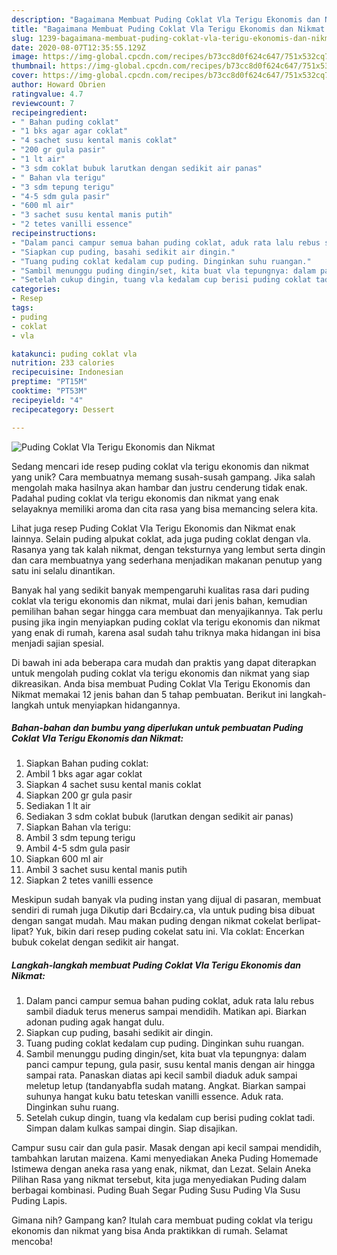 ```yaml
---
description: "Bagaimana Membuat Puding Coklat Vla Terigu Ekonomis dan Nikmat yang Enak"
title: "Bagaimana Membuat Puding Coklat Vla Terigu Ekonomis dan Nikmat yang Enak"
slug: 1239-bagaimana-membuat-puding-coklat-vla-terigu-ekonomis-dan-nikmat-yang-enak
date: 2020-08-07T12:35:55.129Z
image: https://img-global.cpcdn.com/recipes/b73cc8d0f624c647/751x532cq70/puding-coklat-vla-terigu-ekonomis-dan-nikmat-foto-resep-utama.jpg
thumbnail: https://img-global.cpcdn.com/recipes/b73cc8d0f624c647/751x532cq70/puding-coklat-vla-terigu-ekonomis-dan-nikmat-foto-resep-utama.jpg
cover: https://img-global.cpcdn.com/recipes/b73cc8d0f624c647/751x532cq70/puding-coklat-vla-terigu-ekonomis-dan-nikmat-foto-resep-utama.jpg
author: Howard Obrien
ratingvalue: 4.7
reviewcount: 7
recipeingredient:
- " Bahan puding coklat"
- "1 bks agar agar coklat"
- "4 sachet susu kental manis coklat"
- "200 gr gula pasir"
- "1 lt air"
- "3 sdm coklat bubuk larutkan dengan sedikit air panas"
- " Bahan vla terigu"
- "3 sdm tepung terigu"
- "4-5 sdm gula pasir"
- "600 ml air"
- "3 sachet susu kental manis putih"
- "2 tetes vanilli essence"
recipeinstructions:
- "Dalam panci campur semua bahan puding coklat, aduk rata lalu rebus sambil diaduk terus menerus sampai mendidih. Matikan api. Biarkan adonan puding agak hangat dulu."
- "Siapkan cup puding, basahi sedikit air dingin."
- "Tuang puding coklat kedalam cup puding. Dinginkan suhu ruangan."
- "Sambil menunggu puding dingin/set, kita buat vla tepungnya: dalam panci campur tepung, gula pasir, susu kental manis dengan air hingga sampai rata. Panaskan diatas api kecil sambil diaduk aduk sampai meletup letup (tandanyabfla sudah matang. Angkat. Biarkan sampai suhunya hangat kuku batu teteskan vanilli essence. Aduk rata. Dinginkan suhu ruang."
- "Setelah cukup dingin, tuang vla kedalam cup berisi puding coklat tadi. Simpan dalam kulkas sampai dingin. Siap disajikan."
categories:
- Resep
tags:
- puding
- coklat
- vla

katakunci: puding coklat vla 
nutrition: 233 calories
recipecuisine: Indonesian
preptime: "PT15M"
cooktime: "PT53M"
recipeyield: "4"
recipecategory: Dessert

---
```



![Puding Coklat Vla Terigu Ekonomis dan Nikmat](https://img-global.cpcdn.com/recipes/b73cc8d0f624c647/751x532cq70/puding-coklat-vla-terigu-ekonomis-dan-nikmat-foto-resep-utama.jpg)

Sedang mencari ide resep puding coklat vla terigu ekonomis dan nikmat yang unik? Cara membuatnya memang susah-susah gampang. Jika salah mengolah maka hasilnya akan hambar dan justru cenderung tidak enak. Padahal puding coklat vla terigu ekonomis dan nikmat yang enak selayaknya memiliki aroma dan cita rasa yang bisa memancing selera kita.

Lihat juga resep Puding Coklat Vla Terigu Ekonomis dan Nikmat enak lainnya. Selain puding alpukat coklat, ada juga puding coklat dengan vla. Rasanya yang tak kalah nikmat, dengan teksturnya yang lembut serta dingin dan cara membuatnya yang sederhana menjadikan makanan penutup yang satu ini selalu dinantikan.

Banyak hal yang sedikit banyak mempengaruhi kualitas rasa dari puding coklat vla terigu ekonomis dan nikmat, mulai dari jenis bahan, kemudian pemilihan bahan segar hingga cara membuat dan menyajikannya. Tak perlu pusing jika ingin menyiapkan puding coklat vla terigu ekonomis dan nikmat yang enak di rumah, karena asal sudah tahu triknya maka hidangan ini bisa menjadi sajian spesial.


Di bawah ini ada beberapa cara mudah dan praktis yang dapat diterapkan untuk mengolah puding coklat vla terigu ekonomis dan nikmat yang siap dikreasikan. Anda bisa membuat Puding Coklat Vla Terigu Ekonomis dan Nikmat memakai 12 jenis bahan dan 5 tahap pembuatan. Berikut ini langkah-langkah untuk menyiapkan hidangannya.

<!--inarticleads1-->

##### Bahan-bahan dan bumbu yang diperlukan untuk pembuatan Puding Coklat Vla Terigu Ekonomis dan Nikmat:

1. Siapkan  Bahan puding coklat:
1. Ambil 1 bks agar agar coklat
1. Siapkan 4 sachet susu kental manis coklat
1. Siapkan 200 gr gula pasir
1. Sediakan 1 lt air
1. Sediakan 3 sdm coklat bubuk (larutkan dengan sedikit air panas)
1. Siapkan  Bahan vla terigu:
1. Ambil 3 sdm tepung terigu
1. Ambil 4-5 sdm gula pasir
1. Siapkan 600 ml air
1. Ambil 3 sachet susu kental manis putih
1. Siapkan 2 tetes vanilli essence


Meskipun sudah banyak vla puding instan yang dijual di pasaran, membuat sendiri di rumah juga Dikutip dari Bcdairy.ca, vla untuk puding bisa dibuat dengan sangat mudah. Mau makan puding dengan nikmat cokelat berlipat-lipat? Yuk, bikin dari resep puding cokelat satu ini. Vla coklat: Encerkan bubuk cokelat dengan sedikit air hangat. 

<!--inarticleads2-->

##### Langkah-langkah membuat Puding Coklat Vla Terigu Ekonomis dan Nikmat:

1. Dalam panci campur semua bahan puding coklat, aduk rata lalu rebus sambil diaduk terus menerus sampai mendidih. Matikan api. Biarkan adonan puding agak hangat dulu.
1. Siapkan cup puding, basahi sedikit air dingin.
1. Tuang puding coklat kedalam cup puding. Dinginkan suhu ruangan.
1. Sambil menunggu puding dingin/set, kita buat vla tepungnya: dalam panci campur tepung, gula pasir, susu kental manis dengan air hingga sampai rata. Panaskan diatas api kecil sambil diaduk aduk sampai meletup letup (tandanyabfla sudah matang. Angkat. Biarkan sampai suhunya hangat kuku batu teteskan vanilli essence. Aduk rata. Dinginkan suhu ruang.
1. Setelah cukup dingin, tuang vla kedalam cup berisi puding coklat tadi. Simpan dalam kulkas sampai dingin. Siap disajikan.


Campur susu cair dan gula pasir. Masak dengan api kecil sampai mendidih, tambahkan larutan maizena. Kami menyediakan Aneka Puding Homemade Istimewa dengan aneka rasa yang enak, nikmat, dan Lezat. Selain Aneka Pilihan Rasa yang nikmat tersebut, kita juga menyediakan Puding dalam berbagai kombinasi. Puding Buah Segar Puding Susu Puding Vla Susu Puding Lapis. 

Gimana nih? Gampang kan? Itulah cara membuat puding coklat vla terigu ekonomis dan nikmat yang bisa Anda praktikkan di rumah. Selamat mencoba!
